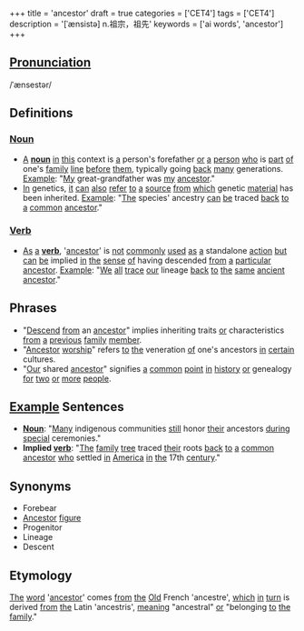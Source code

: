 +++
title = 'ancestor'
draft = true
categories = ['CET4']
tags = ['CET4']
description = '[ˈænsistə] n.祖宗，祖先'
keywords = ['ai words', 'ancestor']
+++

## [Pronunciation](/post/pronunciation/)
/ˈænsestər/

## Definitions
### [Noun](/post/noun/)
- [A](/post/a/) **[noun](/post/noun/)** [in](/post/in/) [this](/post/this/) context is [a](/post/a/) person's forefather [or](/post/or/) [a](/post/a/) [person](/post/person/) [who](/post/who/) is [part](/post/part/) [of](/post/of/) one's [family](/post/family/) [line](/post/line/) [before](/post/before/) [them](/post/them/), typically going [back](/post/back/) [many](/post/many/) generations. [Example](/post/example/): "[My](/post/my/) great-grandfather was [my](/post/my/) [ancestor](/post/ancestor/)."
- [In](/post/in/) genetics, [it](/post/it/) [can](/post/can/) [also](/post/also/) [refer](/post/refer/) [to](/post/to/) [a](/post/a/) [source](/post/source/) [from](/post/from/) [which](/post/which/) genetic [material](/post/material/) has been inherited. [Example](/post/example/): "[The](/post/the/) species' ancestry [can](/post/can/) [be](/post/be/) traced [back](/post/back/) [to](/post/to/) [a](/post/a/) [common](/post/common/) [ancestor](/post/ancestor/)."

### [Verb](/post/verb/)
- [As](/post/as/) [a](/post/a/) **[verb](/post/verb/)**, '[ancestor](/post/ancestor/)' is [not](/post/not/) [commonly](/post/commonly/) [used](/post/used/) [as](/post/as/) [a](/post/a/) standalone [action](/post/action/) [but](/post/but/) [can](/post/can/) [be](/post/be/) implied [in](/post/in/) [the](/post/the/) [sense](/post/sense/) [of](/post/of/) having descended [from](/post/from/) [a](/post/a/) [particular](/post/particular/) [ancestor](/post/ancestor/). [Example](/post/example/): "[We](/post/we/) [all](/post/all/) [trace](/post/trace/) [our](/post/our/) lineage [back](/post/back/) [to](/post/to/) [the](/post/the/) [same](/post/same/) [ancient](/post/ancient/) [ancestor](/post/ancestor/)."

## Phrases
- "[Descend](/post/descend/) [from](/post/from/) an [ancestor](/post/ancestor/)" implies inheriting traits [or](/post/or/) characteristics [from](/post/from/) [a](/post/a/) [previous](/post/previous/) [family](/post/family/) [member](/post/member/).
- "[Ancestor](/post/ancestor/) [worship](/post/worship/)" refers [to](/post/to/) [the](/post/the/) veneration [of](/post/of/) one's ancestors [in](/post/in/) [certain](/post/certain/) cultures.
- "[Our](/post/our/) shared [ancestor](/post/ancestor/)" signifies [a](/post/a/) [common](/post/common/) [point](/post/point/) [in](/post/in/) [history](/post/history/) [or](/post/or/) genealogy [for](/post/for/) [two](/post/two/) [or](/post/or/) [more](/post/more/) [people](/post/people/).

## [Example](/post/example/) Sentences
- **[Noun](/post/noun/)**: "[Many](/post/many/) indigenous communities [still](/post/still/) honor [their](/post/their/) ancestors [during](/post/during/) [special](/post/special/) ceremonies."
- **Implied [verb](/post/verb/)**: "[The](/post/the/) [family](/post/family/) [tree](/post/tree/) traced [their](/post/their/) roots [back](/post/back/) [to](/post/to/) [a](/post/a/) [common](/post/common/) [ancestor](/post/ancestor/) [who](/post/who/) settled [in](/post/in/) [America](/post/america/) [in](/post/in/) [the](/post/the/) 17th [century](/post/century/)."

## Synonyms
- Forebear
- [Ancestor](/post/ancestor/) [figure](/post/figure/)
- Progenitor
- Lineage
- Descent

## Etymology
[The](/post/the/) [word](/post/word/) '[ancestor](/post/ancestor/)' comes [from](/post/from/) [the](/post/the/) [Old](/post/old/) French 'ancestre', [which](/post/which/) [in](/post/in/) [turn](/post/turn/) is derived [from](/post/from/) [the](/post/the/) Latin 'ancestris', [meaning](/post/meaning/) "ancestral" [or](/post/or/) "belonging [to](/post/to/) [the](/post/the/) [family](/post/family/)."
